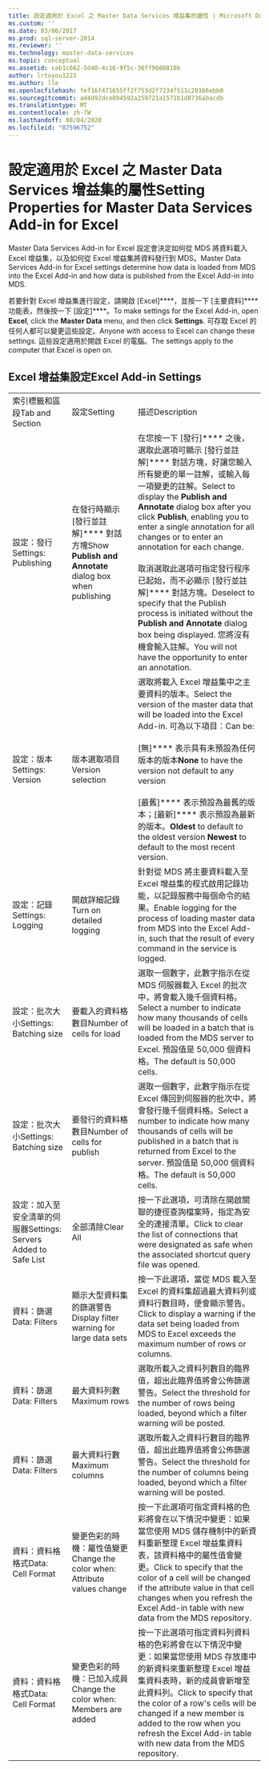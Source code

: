 ```yaml
---
title: 設定適用於 Excel 之 Master Data Services 增益集的屬性 | Microsoft Docs
ms.custom: ''
ms.date: 03/06/2017
ms.prod: sql-server-2014
ms.reviewer: ''
ms.technology: master-data-services
ms.topic: conceptual
ms.assetid: cab1c662-5d40-4c16-9f5c-36ff9608810b
author: lrtoyou1223
ms.author: lle
ms.openlocfilehash: fef16f471655ff2f753d2f7234f511c20166ebb0
ms.sourcegitcommit: ad4d92dce894592a259721a1571b1d8736abacdb
ms.translationtype: MT
ms.contentlocale: zh-TW
ms.lasthandoff: 08/04/2020
ms.locfileid: "87596752"
---
```

# <a name="setting-properties-for-master-data-services-add-in-for-excel"></a><span data-ttu-id="cd383-102">設定適用於 Excel 之 Master Data Services 增益集的屬性</span><span class="sxs-lookup"><span data-stu-id="cd383-102">Setting Properties for Master Data Services Add-in for Excel</span></span>
  <span data-ttu-id="cd383-103">Master Data Services Add-in for Excel 設定會決定如何從 MDS 將資料載入 Excel 增益集，以及如何從 Excel 增益集將資料發行到 MDS。</span><span class="sxs-lookup"><span data-stu-id="cd383-103">Master Data Services Add-in for Excel settings determine how data is loaded from MDS into the Excel Add-in and how data is published from the Excel Add-in into MDS.</span></span>  
  
 <span data-ttu-id="cd383-104">若要針對 Excel 增益集進行設定，請開啟 [Excel]\*\*\*\*，並按一下 [主要資料]\*\*\*\* 功能表，然後按一下 [設定]\*\*\*\*。</span><span class="sxs-lookup"><span data-stu-id="cd383-104">To make settings for the Excel Add-in, open **Excel**, click the **Master Data** menu, and then click **Settings**.</span></span> <span data-ttu-id="cd383-105">可存取 Excel 的任何人都可以變更這些設定。</span><span class="sxs-lookup"><span data-stu-id="cd383-105">Anyone with access to Excel can change these settings.</span></span> <span data-ttu-id="cd383-106">這些設定適用於開啟 Excel 的電腦。</span><span class="sxs-lookup"><span data-stu-id="cd383-106">The settings apply to the computer that Excel is open on.</span></span>  
  
## <a name="excel-add-in-settings"></a><span data-ttu-id="cd383-107">Excel 增益集設定</span><span class="sxs-lookup"><span data-stu-id="cd383-107">Excel Add-in Settings</span></span>  
  
||||  
|-|-|-|  
|<span data-ttu-id="cd383-108">索引標籤和區段</span><span class="sxs-lookup"><span data-stu-id="cd383-108">Tab and Section</span></span>|<span data-ttu-id="cd383-109">設定</span><span class="sxs-lookup"><span data-stu-id="cd383-109">Setting</span></span>|<span data-ttu-id="cd383-110">描述</span><span class="sxs-lookup"><span data-stu-id="cd383-110">Description</span></span>|  
|<span data-ttu-id="cd383-111">設定：發行</span><span class="sxs-lookup"><span data-stu-id="cd383-111">Settings: Publishing</span></span>|<span data-ttu-id="cd383-112">在發行時顯示 [發行並註解]\*\*\*\* 對話方塊</span><span class="sxs-lookup"><span data-stu-id="cd383-112">Show **Publish and Annotate** dialog box when publishing</span></span>|<span data-ttu-id="cd383-113">在您按一下 [發行]\*\*\*\* 之後，選取此選項可顯示 [發行並註解]\*\*\*\* 對話方塊，好讓您輸入所有變更的單一註解，或輸入每一項變更的註解。</span><span class="sxs-lookup"><span data-stu-id="cd383-113">Select to display the **Publish and Annotate** dialog box after you click **Publish**, enabling you to enter a single annotation for all changes or to enter an annotation for each change.</span></span><br /><br /> <span data-ttu-id="cd383-114">取消選取此選項可指定發行程序已起始，而不必顯示 [發行並註解]\*\*\*\* 對話方塊。</span><span class="sxs-lookup"><span data-stu-id="cd383-114">Deselect to specify that the Publish process is initiated without the **Publish and Annotate** dialog box being displayed.</span></span> <span data-ttu-id="cd383-115">您將沒有機會輸入註解。</span><span class="sxs-lookup"><span data-stu-id="cd383-115">You will not have the opportunity to enter an annotation.</span></span>|  
|<span data-ttu-id="cd383-116">設定：版本</span><span class="sxs-lookup"><span data-stu-id="cd383-116">Settings: Version</span></span>|<span data-ttu-id="cd383-117">版本選取項目</span><span class="sxs-lookup"><span data-stu-id="cd383-117">Version selection</span></span>|<span data-ttu-id="cd383-118">選取將載入 Excel 增益集中之主要資料的版本。</span><span class="sxs-lookup"><span data-stu-id="cd383-118">Select the version of the master data that will be loaded into the Excel Add-in.</span></span> <span data-ttu-id="cd383-119">可為以下項目：</span><span class="sxs-lookup"><span data-stu-id="cd383-119">Can be:</span></span><br /><br /> <span data-ttu-id="cd383-120">[無]\*\*\*\* 表示具有未預設為任何版本的版本</span><span class="sxs-lookup"><span data-stu-id="cd383-120">**None** to have the version not default to any version</span></span><br /><br /> <span data-ttu-id="cd383-121">[最舊]\*\*\*\* 表示預設為最舊的版本；[最新]\*\*\*\* 表示預設為最新的版本。</span><span class="sxs-lookup"><span data-stu-id="cd383-121">**Oldest** to default to the oldest version **Newest** to default to the most recent version.</span></span>|  
|<span data-ttu-id="cd383-122">設定：記錄</span><span class="sxs-lookup"><span data-stu-id="cd383-122">Settings: Logging</span></span>|<span data-ttu-id="cd383-123">開啟詳細記錄</span><span class="sxs-lookup"><span data-stu-id="cd383-123">Turn on detailed logging</span></span>|<span data-ttu-id="cd383-124">針對從 MDS 將主要資料載入至 Excel 增益集的程式啟用記錄功能，以記錄服務中每個命令的結果。</span><span class="sxs-lookup"><span data-stu-id="cd383-124">Enable logging for the process of loading master data from MDS into the Excel Add-in, such that the result of every command in the service is logged.</span></span>|  
|<span data-ttu-id="cd383-125">設定：批次大小</span><span class="sxs-lookup"><span data-stu-id="cd383-125">Settings: Batching size</span></span>|<span data-ttu-id="cd383-126">要載入的資料格數目</span><span class="sxs-lookup"><span data-stu-id="cd383-126">Number of cells for load</span></span>|<span data-ttu-id="cd383-127">選取一個數字，此數字指示在從 MDS 伺服器載入 Excel 的批次中，將會載入幾千個資料格。</span><span class="sxs-lookup"><span data-stu-id="cd383-127">Select a number to indicate how many thousands of cells will be loaded in a batch that is loaded from the MDS server to Excel.</span></span> <span data-ttu-id="cd383-128">預設值是 50,000 個資料格。</span><span class="sxs-lookup"><span data-stu-id="cd383-128">The default is 50,000 cells.</span></span>|  
|<span data-ttu-id="cd383-129">設定：批次大小</span><span class="sxs-lookup"><span data-stu-id="cd383-129">Settings: Batching size</span></span>|<span data-ttu-id="cd383-130">要發行的資料格數目</span><span class="sxs-lookup"><span data-stu-id="cd383-130">Number of cells for publish</span></span>|<span data-ttu-id="cd383-131">選取一個數字，此數字指示在從 Excel 傳回到伺服器的批次中，將會發行幾千個資料格。</span><span class="sxs-lookup"><span data-stu-id="cd383-131">Select a number to indicate how many thousands of cells will be published in a batch that is returned from Excel to the server.</span></span> <span data-ttu-id="cd383-132">預設值是 50,000 個資料格。</span><span class="sxs-lookup"><span data-stu-id="cd383-132">The default is 50,000 cells.</span></span>|  
|<span data-ttu-id="cd383-133">設定：加入至安全清單的伺服器</span><span class="sxs-lookup"><span data-stu-id="cd383-133">Settings: Servers Added to Safe List</span></span>|<span data-ttu-id="cd383-134">全部清除</span><span class="sxs-lookup"><span data-stu-id="cd383-134">Clear All</span></span>|<span data-ttu-id="cd383-135">按一下此選項，可清除在開啟關聯的捷徑查詢檔案時，指定為安全的連接清單。</span><span class="sxs-lookup"><span data-stu-id="cd383-135">Click to clear the list of connections that were designated as safe when the associated shortcut query file was opened.</span></span>|  
|<span data-ttu-id="cd383-136">資料：篩選</span><span class="sxs-lookup"><span data-stu-id="cd383-136">Data: Filters</span></span>|<span data-ttu-id="cd383-137">顯示大型資料集的篩選警告</span><span class="sxs-lookup"><span data-stu-id="cd383-137">Display filter warning for large data sets</span></span>|<span data-ttu-id="cd383-138">按一下此選項，當從 MDS 載入至 Excel 的資料集超過最大資料列或資料行數目時，便會顯示警告。</span><span class="sxs-lookup"><span data-stu-id="cd383-138">Click to display a warning if the data set being loaded from MDS to Excel exceeds the maximum number of rows or columns.</span></span>|  
|<span data-ttu-id="cd383-139">資料：篩選</span><span class="sxs-lookup"><span data-stu-id="cd383-139">Data: Filters</span></span>|<span data-ttu-id="cd383-140">最大資料列數</span><span class="sxs-lookup"><span data-stu-id="cd383-140">Maximum rows</span></span>|<span data-ttu-id="cd383-141">選取所載入之資料列數目的臨界值，超出此臨界值將會公佈篩選警告。</span><span class="sxs-lookup"><span data-stu-id="cd383-141">Select the threshold for the number of rows being loaded, beyond which a filter warning will be posted.</span></span>|  
|<span data-ttu-id="cd383-142">資料：篩選</span><span class="sxs-lookup"><span data-stu-id="cd383-142">Data: Filters</span></span>|<span data-ttu-id="cd383-143">最大資料行數</span><span class="sxs-lookup"><span data-stu-id="cd383-143">Maximum columns</span></span>|<span data-ttu-id="cd383-144">選取所載入之資料行數目的臨界值，超出此臨界值將會公佈篩選警告。</span><span class="sxs-lookup"><span data-stu-id="cd383-144">Select the threshold for the number of columns being loaded, beyond which a filter warning will be posted.</span></span>|  
|<span data-ttu-id="cd383-145">資料：資料格格式</span><span class="sxs-lookup"><span data-stu-id="cd383-145">Data: Cell Format</span></span>|<span data-ttu-id="cd383-146">變更色彩的時機：屬性值變更</span><span class="sxs-lookup"><span data-stu-id="cd383-146">Change the color when: Attribute values change</span></span>|<span data-ttu-id="cd383-147">按一下此選項可指定資料格的色彩將會在以下情況中變更：如果當您使用 MDS 儲存機制中的新資料重新整理 Excel 增益集資料表，該資料格中的屬性值會變更。</span><span class="sxs-lookup"><span data-stu-id="cd383-147">Click to specify that the color of a cell will be changed if the attribute value in that cell changes when you refresh the Excel Add-in table with new data from the MDS repository.</span></span>|  
|<span data-ttu-id="cd383-148">資料：資料格格式</span><span class="sxs-lookup"><span data-stu-id="cd383-148">Data: Cell Format</span></span>|<span data-ttu-id="cd383-149">變更色彩的時機：已加入成員</span><span class="sxs-lookup"><span data-stu-id="cd383-149">Change the color when: Members are added</span></span>|<span data-ttu-id="cd383-150">按一下此選項可指定資料列資料格的色彩將會在以下情況中變更：如果當您使用 MDS 存放庫中的新資料來重新整理 Excel 增益集資料表時，新的成員會新增至此資料列。</span><span class="sxs-lookup"><span data-stu-id="cd383-150">Click to specify that the color of a row's cells will be changed if a new member is added to the row when you refresh the Excel Add-in table with new data from the MDS repository.</span></span>|  
  
  
